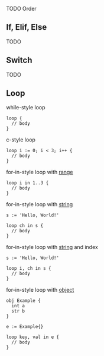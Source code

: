 TODO Order

## If, Elif, Else
TODO

## Switch
TODO

## Loop
while-style loop
```the
loop {
  // body
}
```

c-style loop
```the
loop i := 0; i < 3; i++ {
  // body
}
```

for-in-style loop with [range](ranges.md)
```the
loop i in 1..3 {
  // body
}
```

for-in-style loop with [string](basic-types.md#string)
```the
s := 'Hello, World!'

loop ch in s {
  // body
}
```

for-in-style loop with [string](basic-types.md#string) and index
```the
s := 'Hello, World!'

loop i, ch in s {
  // body
}
```

for-in-style loop with [object](basic-types.md#object)
```the
obj Example {
  int a
  str b
}

e := Example{}

loop key, val in e {
  // body
}
```
